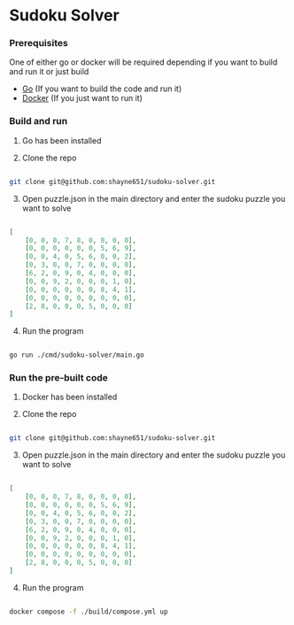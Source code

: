 # Sudoku Solver
### Prerequisites

One of either go or docker will be required depending if you want to build and run it or just build
* [Go](https://go.dev/dl/) (If you want to build the code and run it)
* [Docker](https://docs.docker.com/get-started/get-docker/) (If you just want to run it)

### Build and run

1. Go has been installed

2. Clone the repo

```sh

git clone git@github.com:shayne651/sudoku-solver.git

```

3. Open puzzle.json in the main directory and enter the sudoku puzzle you want to solve

```json

[
	[0, 0, 0, 7, 8, 0, 0, 0, 0],
	[0, 0, 0, 0, 0, 0, 5, 6, 9],
	[0, 0, 4, 0, 5, 6, 0, 0, 2],
	[0, 3, 0, 0, 7, 0, 0, 0, 0],
	[6, 2, 0, 9, 0, 4, 0, 0, 0],
	[0, 0, 9, 2, 0, 0, 0, 1, 0],
	[0, 0, 0, 0, 0, 0, 8, 4, 1],
	[0, 0, 0, 0, 0, 0, 0, 0, 0],
	[2, 8, 0, 0, 0, 5, 0, 0, 0]
]

```

4. Run the program

```sh

go run ./cmd/sudoku-solver/main.go 

```

### Run the pre-built code

1. Docker has been installed

2. Clone the repo

```sh

git clone git@github.com:shayne651/sudoku-solver.git

```

3. Open puzzle.json in the main directory and enter the sudoku puzzle you want to solve

```json

[
	[0, 0, 0, 7, 8, 0, 0, 0, 0],
	[0, 0, 0, 0, 0, 0, 5, 6, 9],
	[0, 0, 4, 0, 5, 6, 0, 0, 2],
	[0, 3, 0, 0, 7, 0, 0, 0, 0],
	[6, 2, 0, 9, 0, 4, 0, 0, 0],
	[0, 0, 9, 2, 0, 0, 0, 1, 0],
	[0, 0, 0, 0, 0, 0, 8, 4, 1],
	[0, 0, 0, 0, 0, 0, 0, 0, 0],
	[2, 8, 0, 0, 0, 5, 0, 0, 0]
]

```

4. Run the program

```sh

docker compose -f ./build/compose.yml up

```